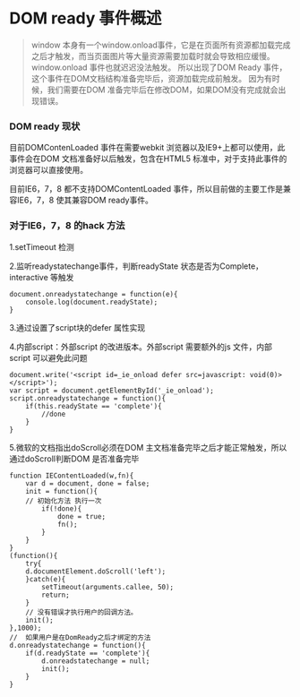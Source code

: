 # DOM ready 事件概述


> window 本身有一个window.onload事件，它是在页面所有资源都加载完成之后才触发，而当页面图片等大量资源需要加载时就会导致相应缓慢。window.onload 事件也就迟迟没法触发。
所以出现了DOM Ready 事件，这个事件在DOM文档结构准备完毕后，资源加载完成前触发。
因为有时候，我们需要在DOM 准备完毕后在修改DOM，如果DOM没有完成就会出现错误。

### DOM ready 现状

目前DOMContenLoaded 事件在需要webkit 浏览器以及IE9+上都可以使用，此事件会在DOM 文档准备好以后触发，包含在HTML5 标准中，对于支持此事件的浏览器可以直接使用。

目前IE6，7，8 都不支持DOMContentLoaded 事件，所以目前做的主要工作是兼容IE6，7，8 使其兼容DOM ready事件。

### 对于IE6，7，8 的hack 方法

1.setTimeout 检测

2.监听readystatechange事件，判断readyState 状态是否为Complete，interactive 等触发

````
document.onreadystatechange = function(e){
    console.log(document.readyState);
}
````
3.通过设置了script块的defer 属性实现

4.内部script：外部script 的改进版本。外部script 需要额外的js 文件，内部script 可以避免此问题

````
document.write('<script id=_ie_onload defer src=javascript: void(0)></script>');
var script = document.getElementById('_ie_onload');
script.onreadystatechange = function(){
    if(this.readyState == 'complete'){
        //done
    }
}
````
5.微软的文档指出doScroll必须在DOM 主文档准备完毕之后才能正常触发，所以通过doScroll判断DOM 是否准备完毕
````
function IEContentLoaded(w,fn){
    var d = document, done = false;
    init = function(){
    // 初始化方法 执行一次
        if(!done){
            done = true;
            fn();
        }
    }
}
(function(){
    try{
    d.documentElement.doScroll('left');
    }catch(e){
        setTimeout(arguments.callee, 50);
        return;
    }
    // 没有错误才执行用户的回调方法。
    init();
},1000);
//  如果用户是在DomReady之后才绑定的方法
d.onreadystatechange = function(){
    if(d.readyState == 'complete'){
        d.onreadstatechange = null;
        init();
    }
}
````

